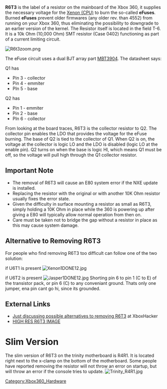 **R6T3** is the label of a resistor on the mainboard of the Xbox 360, it
supplies the necessary voltage for the [Xenon
(CPU)](Xenon_\(CPU\) "wikilink") to burn the so-called **eFuses**.
Burned **eFuses** prevent older firmwares (any older rev. than 4552)
from running on your Xbox 360, thus eliminating the possibility to
downgrade to an earlier version of the kernel.
The Resistor itself is located in the field T-6. It is a 10k Ohm (10,000
Ohm) SMT resistor (Case 0402) functioning as part of a current limiting
circuit.

![R6t3zoom.png](R6t3zoom.png "R6t3zoom.png")

The eFuse circuit uses a dual BJT array part
[MBT3904](http://www.datasheetcatalog.org/datasheet/lrc/MBT3904DW1T1.pdf).
The datasheet says:

Q1 has

  - Pin 3 - collector
  - Pin 4 - emmiter
  - PIn 5 - base

Q2 has

  - Pin 1 - emmiter
  - Pin 2 - base
  - PIn 6 - collector

From looking at the board traces, R6T3 is the collector resistor to
Q2.
The collector pin enables the LDO that provides the voltage for the
eFuse burning.
The base of Q2 is tied to the collector of Q1.
When Q2 is on, the voltage at the collector is logic LO and the LDO is
disabled (logic LO at the enable pin).
Q2 turns on when the base is logic HI, which means Q1 must be off, so
the voltage will pull high through the Q1 collector resistor.

## Important Note

  - The removal of R6T3 will cause an E80 system error if the NXE update
    is installed.
  - Replacing the resistor with the original or with another 10K Ohm
    resistor usually fixes the error state.
  - Given the difficulty in surface mounting a resistor as small as
    R6T3, simply holding a 10K Ohm in place while the 360 is powering up
    after giving a E80 will typically allow normal operation from then
    on.
  - Care must be taken not to bridge the gap without a resistor in place
    as this may cause system damage.

## Alternative to Removing R6T3

For people who find removing R6T3 too difficult can follow one of the
two solution:

if U6T1 is present
![Xenon1DONE12.jpg](Xenon1DONE12.jpg "Xenon1DONE12.jpg")

if U6T2 is present
![Jasper1DONE12.jpg](Jasper1DONE12.jpg "Jasper1DONE12.jpg")
Shorting pin 6 to pin 1 (C to E) of the transistor pack, or pin 6 (C) to
any conveniant ground. Thats only one jumper, ena pin cant go hi, since
its grounded.

## External Links

  - [Just discussing possible alternatives to removing
    R6T3](http://www.xboxhacker.org/index.php?topic=13658.0) at
    XboxHacker
  - [HIGH RES R6T3
    IMAGE](http://www.360mods.net/modules/coppermine/albums/userpics/efuse/r6t3.jpg)

# Slim Version

The slim version of R6T3 on the trinity motherboard is R4R1. It is
located right next to the x-clamp on the bottom of the motherboard. Some
people have reported removing the resistor will not throw an error on
startup, but will throw an error if the console tries to update.
![Trinity_R4R1.jpg](Trinity_R4R1.jpg "Trinity_R4R1.jpg")

[Category:Xbox360_Hardware](Category:Xbox360_Hardware "wikilink")